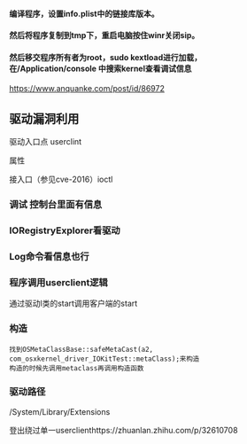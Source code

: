 #### 编译程序，设置info.plist中的链接库版本。



#### 然后将程序复制到tmp下，重启电脑按住winr关闭sip。

#### 然后移交程序所有者为root，sudo kextload进行加载，在/Application/console 中搜索kernel查看调试信息



https://www.anquanke.com/post/id/86972

## 驱动漏洞利用

驱动入口点 userclint

属性

接入口（参见cve-2016）ioctl



### 调试 控制台里面有信息

###  IORegistryExplorer看驱动

### Log命令看信息也行


### 程序调用userclient逻辑
通过驱动l类的start调用客户端的start

### 构造
    找到OSMetaClassBase::safeMetaCast(a2, com_osxkernel_driver_IOKitTest::metaClass);来构造
    构造的时候先调用metaclass再调用构造函数
### 驱动路径

/System/Library/Extensions


登出绕过单一userclienthttps://zhuanlan.zhihu.com/p/32610708

